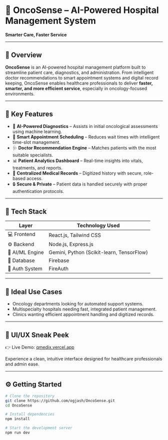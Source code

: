 # 🧠 OncoSense – AI-Powered Hospital Management System  
**Smarter Care, Faster Service**

---

## 🚀 Overview

**OncoSense** is an AI-powered hospital management platform built to streamline patient care, diagnostics, and administration. From intelligent doctor recommendations to smart appointment systems and digital record keeping, OncoSense enables healthcare professionals to deliver **faster, smarter, and more efficient service**, especially in oncology-focused environments.

---

## 🎯 Key Features

- 🤖 **AI-Powered Diagnostics** – Assists in initial oncological assessments using machine learning.
- 📅 **Smart Appointment Scheduling** – Reduces wait times with intelligent time-slot management.
- 🩺 **Doctor Recommendation Engine** – Matches patients with the most suitable specialists.
- 📊 **Patient Analytics Dashboard** – Real-time insights into vitals, treatments, and reports.
- 📝 **Centralized Medical Records** – Digitized history with secure, role-based access.
- 🔒 **Secure & Private** – Patient data is handled securely with proper authentication protocols.

---

## 🧱 Tech Stack

| Layer            | Technology Used                      |
|------------------|---------------------------------------|
| 💻 Frontend      | React.js, Tailwind CSS                |
| ⚙️ Backend       | Node.js, Express.js                   |
| 🧠 AI/ML Engine  | Gemini, Python (Scikit-learn, TensorFlow)     |
| 💾 Database      | Firebase                           |
| 🔐 Auth System   | FireAuth                      |

---

## 🏥 Ideal Use Cases

- Oncology departments looking for automated support systems.
- Multispecialty hospitals needing fast, integrated patient management.
- Clinics wanting efficient appointment handling and digitized records.

---

## 📸 UI/UX Sneak Peek

👉 Live Demo: [qmedix.vercel.app](https://qmedix.vercel.app/)

Experience a clean, intuitive interface designed for healthcare professionals and admin ease.

---

## ⚙️ Getting Started

```bash
# Clone the repository
git clone https://github.com/ogjash/OncoSense.git
cd OncoSense

# Install dependencies
npm install

# Start the development server
npm run dev
